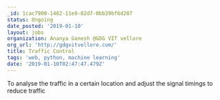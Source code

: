```yaml
---
_id: 1cac7900-1482-11e9-82d7-0bb39bf6d207
status: Ongoing
date_posted: '2019-01-10'
layout: jobs
organization: Ananya Ganesh @GDG VIT vellore
org_url: 'http://gdgvitvellore.com/'
title: Traffic Control
tags: 'web, python, machine learning'
date: '2019-01-10T02:47:47.479Z'
---
```

To analyse the traffic in a certain location and adjust the signal timings to reduce traffic
